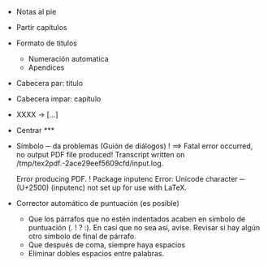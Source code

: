 - Notas al pie
- Partir capítulos
- Formato de titulos
	- Numeración automatica
	- Apendices
- Cabecera par: titulo
- Cabecera impar: capítulo
- XXXX -> [...]
- Centrar \*\*\*
- Símbolo ─ da problemas (Guión de diálogos) 
	! ==> Fatal error occurred, no output PDF file produced!
	Transcript written on /tmp/tex2pdf.-2ace29eef5609cfd/input.log.
	
	Error producing PDF.
	! Package inputenc Error: Unicode character ─ (U+2500)
	(inputenc) not set up for use with LaTeX.
- Corrector automático de puntuación (es posible)
	- Que los párrafos que no estén indentados acaben en símbolo de puntuación (. ! ? :). En casi que no sea así, avise. Revisar si hay algún otro símbolo de final de párrafo.
	- Que después de coma, siempre haya espacios
	- Eliminar dobles espacios entre palabras.





